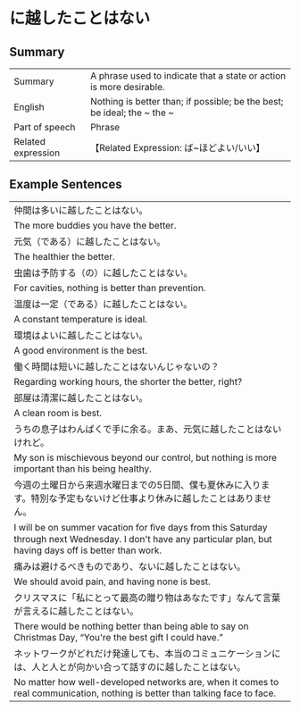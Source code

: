 # に越したことはない

## Summary

<table><tr>   <td>Summary</td>   <td>A phrase used to indicate that a state or action is more desirable.</td></tr><tr>   <td>English</td>   <td>Nothing is better than; if possible; be the best; be ideal; the ~ the ~</td></tr><tr>   <td>Part of speech</td>   <td>Phrase</td></tr><tr>   <td>Related expression</td>   <td>【Related Expression: ば~ほどよい/いい】</td></tr></table>

## Example Sentences

<table><tr><td>仲間は多いに越したことはない。</td></tr><tr><td>The more buddies you have the better.</td></tr><tr><td>元気（である）に越したことはない。</td></tr><tr><td>The healthier the better.</td></tr><tr><td>虫歯は予防する（の）に越したことはない。</td></tr><tr><td>For cavities, nothing is better than prevention.</td></tr><tr><td>温度は一定（である）に越したことはない。</td></tr><tr><td>A constant temperature is ideal.</td></tr><tr><td>環境はよいに越したことはない。</td></tr><tr><td>A good environment is the best.</td></tr><tr><td>働く時間は短いに越したことはないんじゃないの？</td></tr><tr><td>Regarding working hours, the shorter the better, right?</td></tr><tr><td>部屋は清潔に越したことはない。</td></tr><tr><td>A clean room is best.</td></tr><tr><td>うちの息子はわんぱくで手に余る。まあ、元気に越したことはないけれど。</td></tr><tr><td>My son is mischievous beyond our control, but nothing is more important than his being healthy.</td></tr><tr><td>今週の土曜日から来週水曜日までの5日間、僕も夏休みに入ります。特別な予定もないけど仕事より休みに越したことはありません。</td></tr><tr><td>I will be on summer vacation for ﬁve days from this Saturday through next Wednesday. I don't have any particular plan, but having days off is better than work.</td></tr><tr><td>痛みは避けるべきものであり、ないに越したことはない。</td></tr><tr><td>We should avoid pain, and having none is best.</td></tr><tr><td>クリスマスに「私にとって最高の贈り物はあなたです」なんて言葉が言えるに越したことはない。</td></tr><tr><td>There would be nothing better than being able to say on Christmas Day, “You're the best gift I could have.”</td></tr><tr><td>ネットワークがどれだけ発達しても、本当のコミュニケーションには、人と人とが向かい合って話すのに越したことはない。</td></tr><tr><td>No matter how well-developed networks are, when it comes to real communication, nothing is better than talking face to face.</td></tr></table>

